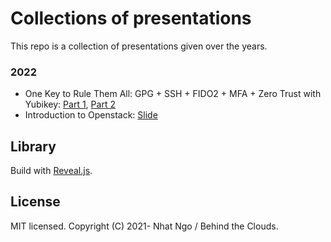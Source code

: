 # Collections of presentations

This repo is a collection of presentations given over the years.

### 2022
- One Key to Rule Them All: GPG + SSH + FIDO2 + MFA + Zero Trust with Yubikey: [Part 1](https://pt.behindtheclouds.dev/2022-yubikey-one), [Part 2](https://pt.behindtheclouds.dev/2022-yubikey-two)
- Introduction to Openstack: [Slide](https://pt.behindtheclouds.dev/2022-openstack-intro)

## Library

Build with [Reveal.js](https://revealjs.com).

## License
 
MIT licensed.
Copyright (C) 2021- Nhat Ngo / Behind the Clouds.